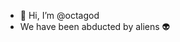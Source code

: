 - 👋 Hi, I’m @octagod 
- We have been abducted by aliens 👽

<!---
octagod/octagod is a ✨ special ✨ repository because its `README.md` (this file) appears on your GitHub profile.
You can click the Preview link to take a look at your changes.
--->
